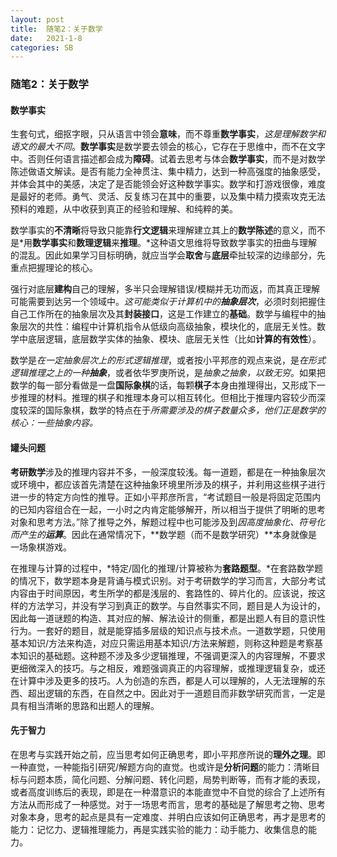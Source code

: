 ```yaml
---
layout: post
title:  随笔2：关于数学
date:   2021-1-8
categories: SB
---
```


### 随笔2：关于数学

#### 数学事实

生套句式，细抠字眼，只从语言中领会**意味**，而不尊重**数学事实**，*这是理解数学和语文的最大不同*。**数学事实**是数学要去领会的核心，它存在于思维中，而不在文字中。否则任何语言描述都会成为**障碍**。试着去思考与体会**数学事实**，而不是对数学陈述做语文解读。是否有能力全神贯注、集中精力，达到一种高强度的抽象感受，并体会其中的美感，决定了是否能领会好这种数学事实。数学和打游戏很像，难度是最好的老师。勇气、灵活、反复练习在其中的重要，以及集中精力摸索攻克无法预料的难题，从中收获到真正的经验和理解、和纯粹的美。

数学事实的**不清晰**将导致只能靠**行文逻辑**来理解建立其上的**数学陈述**的意义，而不是*用**数学事实**和**数理逻辑**来**推理**。*这种语文思维将导致数学事实的扭曲与理解的混乱。因此如果学习目标明确，就应当学会**取舍**与**底层**牵扯较深的边缘部分，先重点把握理论的核心。

强行对底层**建构**自己的理解，多半只会理解错误/模糊并无功而返，而其真正理解可能需要到达另一个领域中。*这可能类似于计算机中的**抽象层次***，必须时刻把握住自己工作所在的抽象层次及其**封装接口**，这是工作建立的**基础**。数学与编程中的抽象层次的共性：编程中计算机指令从低级向高级抽象，模块化的，底层无关性。数学中底层逻辑，底层数学实体的抽象、模块、底层无关性（比如**计算的有效性**）。

数学是*在一定抽象层次上的形式逻辑推理*，或者按小平邦彦的观点来说，是*在形式逻辑推理之上的一种**抽象***，或者依华罗庚所说，是*抽象之抽象，以致无穷*。如果把数学的每一部分看做是一盘**国际象棋**的话，每颗**棋子**本身由推理得出，又形成下一步推理的材料。推理的棋子和推理本身可以相互转化。但相比于推理内容较少而深度较深的国际象棋，数学的特点在于*所需要涉及的棋子数量众多，他们正是数学的核心：一些抽象内容。*

#### 罐头问题

**考研数学**涉及的推理内容并不多，一般深度较浅。每一道题，都是在一种抽象层次或环境中，都应该首先清楚在这种抽象环境里所涉及的棋子，并利用这些棋子进行进一步的特定方向性的推导。正如小平邦彦所言，“考试题目一般是将固定范围内的已知内容组合在一起，一小时之内肯定能够解开，所以相当于提供了明晰的思考对象和思考方法。”除了推导之外，解题过程中也可能涉及到*因高度抽象化、符号化而产生的**运算***。因此在通常情况下，**数学题（而不是数学研究）**本身就像是一场象棋游戏。

在推理与计算的过程中，*特定/固化的推理/计算被称为**套路题型**。*在套路数学题的情况下，数学题本身是背诵与模式识别。对于考研数学的学习而言，大部分考试内容由于时间原因，考生所学的都是浅层的、套路性的、碎片化的。应该说，按这样的方法学习，并没有学习到真正的数学。与自然事实不同，题目是人为设计的，因此每一道谜题的构造、其对应的解、解法设计的侧重，都是出题人有目的意识性行为。一套好的题目，就是能穿插多层级的知识点与技术点。一道数学题，只使用基本知识/方法来构造，对应只需运用基本知识/方法来解题，则称这种题是考察基本知识的基础题。这种题不涉及多少逻辑推理，不强调更深入的内容理解，不要求更细微深入的技巧。与之相反，难题强调真正的内容理解，或推理逻辑复杂，或还在计算中涉及更多的技巧。人为创造的东西，都是人可以理解的，人无法理解的东西、超出逻辑的东西，在自然之中。因此对于一道题目而非数学研究而言，一定是具有相当清晰的思路和出题人的理解。

#### 先于智力

在思考与实践开始之前，应当思考如何正确思考，即小平邦彦所说的**理外之理**。即一种直觉，一种能指引研究/解题方向的直觉。也或许是**分析问题**的能力：清晰目标与问题本质，简化问题、分解问题、转化问题，局势判断等，而有才能的表现，或者高度训练后的表现，即是在一种潜意识的本能直觉中不自觉的综合了上述所有方法从而形成了一种感觉。对于一场思考而言，思考的基础是了解思考之物、思考对象本身，思考的起点是具有一定难度、并明白应该如何正确思考，再才是思考的能力：记忆力、逻辑推理能力，再是实践实验的能力：动手能力、收集信息的能力。